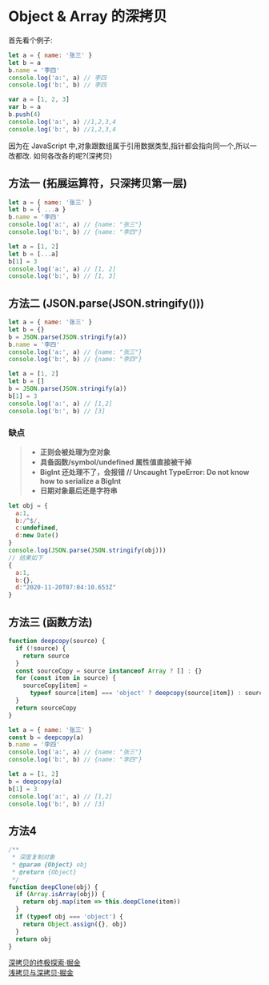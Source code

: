 <!--
 * @Description: 面试文件夹 
 * @Author: xiehuaqiang
 * @FilePath: /kaka-blog/src/docs/kaka/js/deep-copy.md
 * @Date: 2021-06-11 11:05:19
 * @LastEditTime: 2021-06-11 11:59:16
-->

# Object & Array 的深拷贝

首先看个例子:

```js
let a = { name: '张三' }
let b = a
b.name = '李四'
console.log('a:', a) // 李四
console.log('b:', b) // 李四

var a = [1, 2, 3]
var b = a
b.push(4)
console.log('a:', a) //1,2,3,4
console.log('b:', b) //1,2,3,4
```

因为在 JavaScript 中,对象跟数组属于引用数据类型,指针都会指向同一个,所以一改都改.
如何各改各的呢?(深拷贝)

## 方法一 (拓展运算符，只深拷贝第一层)

```js
let a = { name: '张三' }
let b = { ...a }
b.name = '李四'
console.log('a:', a) // {name: "张三"}
console.log('b:', b) // {name: "李四"}

let a = [1, 2]
let b = [...a]
b[1] = 3
console.log('a:', a) // [1, 2]
console.log('b:', b) // [1, 3]
```

## 方法二 (JSON.parse(JSON.stringify()))

```js
let a = { name: '张三' }
let b = {}
b = JSON.parse(JSON.stringify(a))
b.name = '李四'
console.log('a:', a) // {name: "张三"}
console.log('b:', b) // {name: "李四"}

let a = [1, 2]
let b = []
b = JSON.parse(JSON.stringify(a))
b[1] = 3
console.log('a:', a) // [1,2]
console.log('b:', b) // [3]
```

### 缺点

> - **正则会被处理为空对象**
> - **具备函数/symbol/undefined 属性值直接被干掉**
> - **BigInt 还处理不了，会报错 // Uncaught TypeError: Do not know how to serialize a BigInt**
> - **日期对象最后还是字符串**

```js
let obj = {
  a:1,
  b:/^$/,
  c:undefined,
  d:new Date()
}
console.log(JSON.parse(JSON.stringify(obj)))
// 结果如下
{
  a:1,
  b:{},
  d:"2020-11-20T07:04:10.653Z"
}
```

## 方法三 (函数方法)

```js
function deepcopy(source) {
  if (!source) {
    return source
  }
  const sourceCopy = source instanceof Array ? [] : {}
  for (const item in source) {
    sourceCopy[item] =
      typeof source[item] === 'object' ? deepcopy(source[item]) : source[item]
  }
  return sourceCopy
}

let a = { name: '张三' }
const b = deepcopy(a)
b.name = '李四'
console.log('a:', a) // {name: "张三"}
console.log('b:', b) // {name: "李四"}

let a = [1, 2]
b = deepcopy(a)
b[1] = 3
console.log('a:', a) // [1,2]
console.log('b:', b) // [3]
```

## 方法4

```js
/**
 * 深度复制对象
 * @param {Object} obj
 * @return {Object}
 */
function deepClone(obj) {
  if (Array.isArray(obj)) {
    return obj.map(item => this.deepClone(item))
  }
  if (typeof obj === 'object') {
    return Object.assign({}, obj)
  }
  return obj
}
```

[深拷贝的终极探索·掘金](https://juejin.im/post/6844903692756336653)  
[浅拷贝与深拷贝·掘金](https://juejin.cn/post/6844904197595332622)
